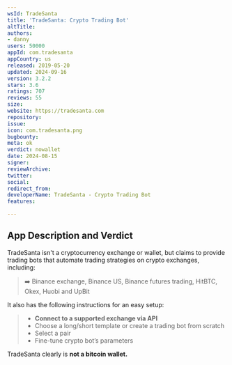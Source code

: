 ```yaml
---
wsId: TradeSanta
title: 'TradeSanta: Crypto Trading Bot'
altTitle: 
authors:
- danny
users: 50000
appId: com.tradesanta
appCountry: us
released: 2019-05-20
updated: 2024-09-16
version: 3.2.2
stars: 3.6
ratings: 707
reviews: 55
size: 
website: https://tradesanta.com
repository: 
issue: 
icon: com.tradesanta.png
bugbounty: 
meta: ok
verdict: nowallet
date: 2024-08-15
signer: 
reviewArchive: 
twitter: 
social: 
redirect_from: 
developerName: TradeSanta - Crypto Trading Bot
features: 

---
```


## App Description and Verdict
TradeSanta isn't a cryptocurrency exchange or wallet, but claims to provide trading bots that automate trading strategies on crypto exchanges, including:

> ➡️ Binance exchange, Binance US, Binance futures trading, HitBTC, Okex, Huobi and UpBit

It also has the following instructions for an easy setup:

> - **Connect to a supported exchange via API**
> - Choose a long/short template or create a trading bot from scratch
> - Select a pair
> - Fine-tune crypto bot’s parameters

TradeSanta clearly is **not a bitcoin wallet.**
